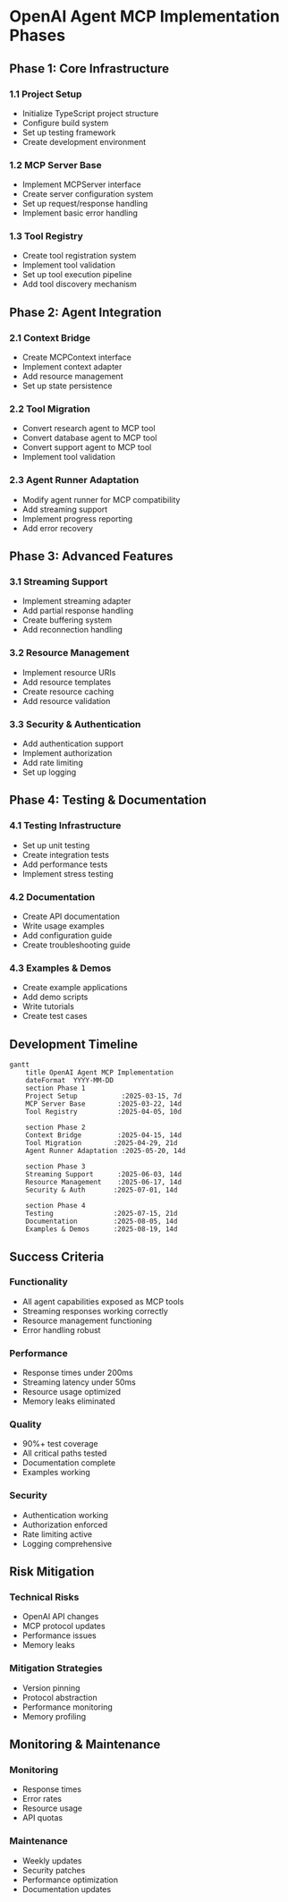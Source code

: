 # OpenAI Agent MCP Implementation Phases

## Phase 1: Core Infrastructure

### 1.1 Project Setup
- Initialize TypeScript project structure
- Configure build system
- Set up testing framework
- Create development environment

### 1.2 MCP Server Base
- Implement MCPServer interface
- Create server configuration system
- Set up request/response handling
- Implement basic error handling

### 1.3 Tool Registry
- Create tool registration system
- Implement tool validation
- Set up tool execution pipeline
- Add tool discovery mechanism

## Phase 2: Agent Integration

### 2.1 Context Bridge
- Create MCPContext interface
- Implement context adapter
- Add resource management
- Set up state persistence

### 2.2 Tool Migration
- Convert research agent to MCP tool
- Convert database agent to MCP tool
- Convert support agent to MCP tool
- Implement tool validation

### 2.3 Agent Runner Adaptation
- Modify agent runner for MCP compatibility
- Add streaming support
- Implement progress reporting
- Add error recovery

## Phase 3: Advanced Features

### 3.1 Streaming Support
- Implement streaming adapter
- Add partial response handling
- Create buffering system
- Add reconnection handling

### 3.2 Resource Management
- Implement resource URIs
- Add resource templates
- Create resource caching
- Add resource validation

### 3.3 Security & Authentication
- Add authentication support
- Implement authorization
- Add rate limiting
- Set up logging

## Phase 4: Testing & Documentation

### 4.1 Testing Infrastructure
- Set up unit testing
- Create integration tests
- Add performance tests
- Implement stress testing

### 4.2 Documentation
- Create API documentation
- Write usage examples
- Add configuration guide
- Create troubleshooting guide

### 4.3 Examples & Demos
- Create example applications
- Add demo scripts
- Write tutorials
- Create test cases

## Development Timeline

```mermaid
gantt
    title OpenAI Agent MCP Implementation
    dateFormat  YYYY-MM-DD
    section Phase 1
    Project Setup           :2025-03-15, 7d
    MCP Server Base        :2025-03-22, 14d
    Tool Registry          :2025-04-05, 10d

    section Phase 2
    Context Bridge         :2025-04-15, 14d
    Tool Migration        :2025-04-29, 21d
    Agent Runner Adaptation :2025-05-20, 14d

    section Phase 3
    Streaming Support      :2025-06-03, 14d
    Resource Management    :2025-06-17, 14d
    Security & Auth       :2025-07-01, 14d

    section Phase 4
    Testing               :2025-07-15, 21d
    Documentation         :2025-08-05, 14d
    Examples & Demos      :2025-08-19, 14d
```

## Success Criteria

### Functionality
- All agent capabilities exposed as MCP tools
- Streaming responses working correctly
- Resource management functioning
- Error handling robust

### Performance
- Response times under 200ms
- Streaming latency under 50ms
- Resource usage optimized
- Memory leaks eliminated

### Quality
- 90%+ test coverage
- All critical paths tested
- Documentation complete
- Examples working

### Security
- Authentication working
- Authorization enforced
- Rate limiting active
- Logging comprehensive

## Risk Mitigation

### Technical Risks
- OpenAI API changes
- MCP protocol updates
- Performance issues
- Memory leaks

### Mitigation Strategies
- Version pinning
- Protocol abstraction
- Performance monitoring
- Memory profiling

## Monitoring & Maintenance

### Monitoring
- Response times
- Error rates
- Resource usage
- API quotas

### Maintenance
- Weekly updates
- Security patches
- Performance optimization
- Documentation updates
